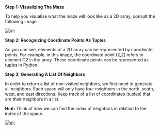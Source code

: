 <!--title={Generate List of Neighbors}-->

<!--concepts={lists.mdx,indexing_lists.mdx}-->

<!--badges={Python:8,CreativeThinker:7}-->
**Step 1: Visualizing The Maze**

To help you visualize what the maze will look like as a 2D array, consult the following image:

![alt](https://www.researchgate.net/publication/315969093/figure/fig9/AS:668320755875842@1536351493149/Mapping-the-maze-into-an-array.ppm)

**Step 2: Recognizing Coordinate Points As Tuples**

As you can see, elements of a 2D array can be represented by coordinate points. For example, in this image, the coordinate point (2,2) refers to element C2 in the array. These coordinate points can be represented as tuples in Python.

**Step 3: Generating A List Of Neighbors**

In order to return a list of non-visited neighbors, we first need to generate all neighbors. Each space will only have four neighbors in the north, south, west, and east directions. Keep track of a list of coordinates (tuples) that are their neighbors in a list. 

**Hint:** Think of how we can find the index of neighbors in relation to the index of the space. 

![alt]( https://encrypted-tbn0.gstatic.com/images?q=tbn%3AANd9GcRsWM_uYseSyI3iPDFQnEcpdkxtnKqG_bOSihFgl5cJdgrTwhdL )
